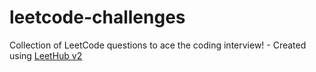 # leetcode-challenges
Collection of LeetCode questions to ace the coding interview! - Created using [LeetHub v2](https://github.com/arunbhardwaj/LeetHub-2.0)
